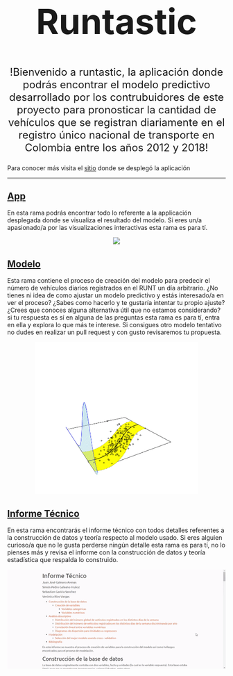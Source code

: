 <b> <h1 align="center" style="font-size:5rem"> Runtastic </h1> </b>

<p align="center" style="font-size:1.5rem">
!Bienvenido a runtastic, la aplicación donde podrás encontrar el modelo predictivo
desarrollado por los contrubuidores de este proyecto para pronosticar la cantidad
de vehículos que se registran diariamente en el registro único nacional de transporte en Colombia entre los años 2012 y 2018!
</p>

Para conocer más visita el [sitio](https://run-tastic.herokuapp.com/) donde se desplegó la aplicación

<hr>

## <b>[App](https://github.com/SebastianGaviria36/Runt/tree/App)</b>

En esta rama podrás encontrar todo lo referente a la 
applicación desplegada donde
se visualiza el resultado del modelo.
Si eres un/a apasionado/a por las visualizaciones
 interactivas esta rama es para tí.

<p align="center">
    <img src="./imgs/page1.gif">
</p>

## <b>[Modelo](https://github.com/SebastianGaviria36/Runt/tree/Modelo)</b>

Esta rama contiene el proceso de creación del modelo para 
predecir el número de vehículos diarios registrados en el 
RUNT un día arbitrario. 
¿No tienes ni idea de como ajustar un modelo predictivo y 
estás interesado/a en ver el proceso? ¿Sabes como hacerlo y 
te gustaría intentar tu propio ajuste? ¿Crees que conoces 
alguna alternativa útil que no estamos considerando? si tu 
respuesta es sí en alguna de las preguntas esta rama es 
para tí, entra en ella y explora lo que más te interese. Si 
consigues otro modelo tentativo no dudes en realizar un 
pull request y con gusto revisaremos tu propuesta.

<p align="center">
    <img src="./imgs/dist.gif" style="width: 75%; height: 25em">
</p>

## <b>[Informe Técnico](https://github.com/SebastianGaviria36/Runt/tree/InformeTecnico)</b>
En esta rama encontrarás el informe técnico con todos 
detalles referentes a la construcción de datos y teoría 
respecto al modelo usado. Si eres alguien curioso/a que no
 le gusta perderse ningún detalle esta rama es para tí, no 
 lo pienses más y revisa el informe con la construcción de 
 datos y teoría estadística que respalda lo construido.
<p align="center">
    <img src="./imgs/tech.gif">
<p>

